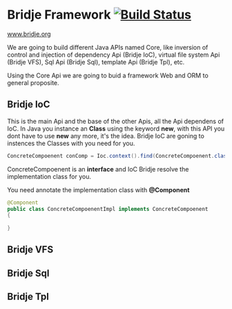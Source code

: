 # Bridje Framework [![Build Status](https://travis-ci.org/bridje/bridje-framework.svg?branch=master)](https://travis-ci.org/bridje/bridje-framework)
www.bridje.org

We are going to build different Java APIs named Core, like inversion of control and injection of dependency Api (Bridje IoC), virtual file system Api (Bridje VFS), Sql Api (Bridje Sql), template Api (Bridje Tpl), etc.

Using the Core Api we are going to buid a framework Web and ORM to general proposite.

Bridje IoC
--

This is the main Api and the base of the other Apis, all the Api dependens of IoC. In Java you instance an **Class** using the keyword **new**, with this API you dont have to use **new** any more, it's the idea. Bridje IoC are goning to instences the Classes with you need for you.

```java
ConcreteCompoenent conComp = Ioc.context().find(ConcreteCompoenent.class);
```

ConcreteCompoenent is an **interface** and IoC Bridje resolve the implementation class for you.

You need annotate the implementation class with **@Component**

```java
@Component
public class ConcreteCompoenentImpl implements ConcreteCompoenent
{
    
}
```

Bridje VFS
--

Bridje Sql
--

Bridje Tpl
--
